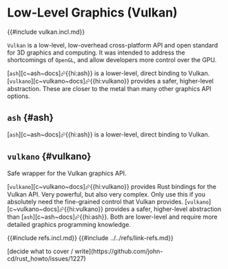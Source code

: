 # Low-Level Graphics (Vulkan)

{{#include vulkan.incl.md}}

`Vulkan` is a low-level, low-overhead cross-platform API and open standard for 3D graphics and computing. It was intended to address the shortcomings of `OpenGL`, and allow developers more control over the GPU.

[`ash`][c~ash~docs]⮳{{hi:ash}} is a lower-level, direct binding to Vulkan. [`vulkano`][c~vulkano~docs]⮳{{hi:vulkano}} provides a safer, higher-level abstraction. These are closer to the metal than many other graphics API options.

## `ash` {#ash}

[`ash`][c~ash~docs]⮳{{hi:ash}} is a lower-level, direct binding to Vulkan.

## `vulkano` {#vulkano}

Safe wrapper for the Vulkan graphics API.

[`vulkano`][c~vulkano~docs]⮳{{hi:vulkano}} provides Rust bindings for the Vulkan API. Very powerful, but also very complex. Only use this if you absolutely need the fine-grained control that Vulkan provides. [`vulkano`][c~vulkano~docs]⮳{{hi:vulkano}} provides a safer, higher-level abstraction than [`ash`][c~ash~docs]⮳{{hi:ash}}. Both are lower-level and require more detailed graphics programming knowledge.

{{#include refs.incl.md}}
{{#include ../../refs/link-refs.md}}

<div class="hidden">
[decide what to cover / write](https://github.com/john-cd/rust_howto/issues/1227)
</div>
